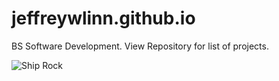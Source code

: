 # jeffreywlinn.github.io

BS Software Development.
View Repository for list of projects. 

![Ship Rock](jeffreywlinn.github.io/31833779864_38b5c9d52e_n.jpg)

